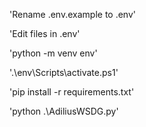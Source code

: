 'Rename .env.example to .env'

'Edit files in .env'

'python -m venv env'

'.\env\Scripts\activate.ps1'

'pip install -r requirements.txt'

'python .\AdiliusWSDG.py'